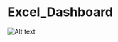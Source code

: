 # Excel_Dashboard

![Alt text](https://github.com/AlonShuster1/Excel_Dashboard/edit/main/DashBoardImg.png?raw=true)
